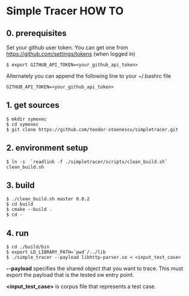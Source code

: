 # Simple Tracer HOW TO

## 0. prerequisites
Set your github user token. You can get one from https://github.com/settings/tokens (when logged in)

```
$ export GITHUB_API_TOKEN=<your_github_api_token>
```

Alternately you can append the following line to your ~/.bashrc file

```
GITHUB_API_TOKEN=<your_github_api_token>
```

## 1. get sources

```
$ mkdir symexec
$ cd symexec
$ git clone https://github.com/teodor-stoenescu/simpletracer.git
```
## 2. environment setup

```
$ ln -s  `readlink -f ./simpletracer/scripts/clean_build.sh` clean_build.sh
```

## 3. build

```
$ ./clean_build.sh master 0.0.2
$ cd build
$ cmake --build .
$ cd -
```

## 4. run
```
$ cd ./build/bin
$ export LD_LIBRARY_PATH=`pwd`/../lib
$ ./simple_tracer --payload libhttp-parser.so < <input_test_case>
```

**--payload** specifies the shared object that you want to trace. This must export the payload that is the tested sw entry point.

**\<input_test_case\>** is corpus file that represents a test case.


